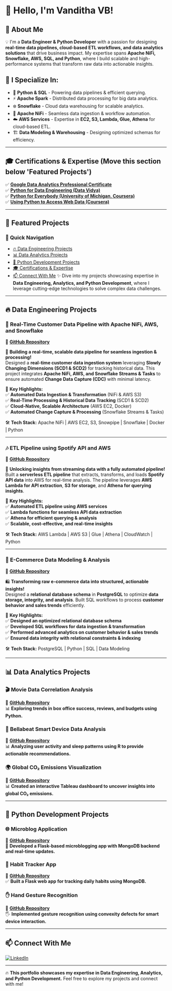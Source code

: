 # 👋 Hello, I'm Vanditha VB!

## 👋 About Me
💡 I'm a **Data Engineer & Python Developer** with a passion for designing **real-time data pipelines, cloud-based ETL workflows, and data analytics solutions** that drive business impact. My expertise spans **Apache NiFi, Snowflake, AWS, SQL, and Python**, where I build scalable and high-performance systems that transform raw data into actionable insights.

## 🎯 I Specialize In:

- 🚀 **Python & SQL** - Powering data pipelines & efficient querying.
- ⚡ **Apache Spark** - Distributed data processing for big data analytics.
- ❄️ **Snowflake** - Cloud data warehousing for scalable analytics.
- 🔗 **Apache NiFi** - Seamless data ingestion & workflow automation.
- ☁️ **AWS Services** - Expertise in **EC2, S3, Lambda, Glue, Athena** for cloud-based ETL.
- 🏗 **Data Modeling & Warehousing** - Designing optimized schemas for efficiency.

---

## 🎓 **Certifications & Expertise** (Move this section below 'Featured Projects')
✅ **[Google Data Analytics Professional Certificate](https://coursera.org/share/09762e92c1f747b3fde10e1fc41ac4c5)**  
✅ **[Python for Data Engineering (Data Vidya)](https://www.linkedin.com/feed/update/urn:li:activity:7248794563635556352/)**  
✅ **[Python for Everybody (University of Michigan, Coursera)](https://www.coursera.org/account/accomplishments/verify/R9UYWNS4W5YZ)**  
✅ **[Using Python to Access Web Data (Coursera)](https://www.coursera.org/account/accomplishments/verify/MWHS96GHCF6S)**  

---

## 🚀 **Featured Projects**

### 📌 Quick Navigation
- [🔥 Data Engineering Projects](#-data-engineering-projects)
- [📊 Data Analytics Projects](#-data-analytics-projects)
- [🐍 Python Development Projects](#-python-development-projects)
- [🎓 Certifications & Expertise](#-certifications--expertise)
- [📫 Connect With Me](#-connect-with-me)
✨ Dive into my projects showcasing expertise in **Data Engineering, Analytics, and Python Development**, where I leverage cutting-edge technologies to solve complex data challenges.

---

## 🔥 **Data Engineering Projects**

### 🔹 **Real-Time Customer Data Pipeline with Apache NiFi, AWS, and Snowflake**  
🔗 **[GitHub Repository](https://github.com/vandithavb/Real-Time-Customer-Data-Pipeline-with-Apache-NiFi-AWS-and-Snowflake)**  

📡 **Building a real-time, scalable data pipeline for seamless ingestion & processing!**  
Designed a **real-time customer data ingestion system** leveraging **Slowly Changing Dimensions (SCD1 & SCD2)** for tracking historical data. This project integrates **Apache NiFi, AWS, and Snowflake Streams & Tasks** to ensure automated **Change Data Capture (CDC)** with minimal latency.

🔹 **Key Highlights:**  
✅ **Automated Data Ingestion & Transformation** (NiFi & AWS S3)  
✅ **Real-Time Processing & Historical Data Tracking** (SCD1 & SCD2)  
✅ **Cloud-Native, Scalable Architecture** (AWS EC2, Docker)  
✅ **Automated Change Capture & Processing** (Snowflake Streams & Tasks)  

🛠 **Tech Stack:** Apache NiFi | AWS EC2, S3, Snowpipe | Snowflake | Docker | Python  

---

### 🎶 **ETL Pipeline using Spotify API and AWS**  
🔗 **[GitHub Repository](https://github.com/vandithavb/Spotify-end-to-end-ETL-data-Pipeline--AWS)**  

🎵 **Unlocking insights from streaming data with a fully automated pipeline!**  
Built a **serverless ETL pipeline** that extracts, transforms, and loads **Spotify API data** into AWS for real-time analysis. The pipeline leverages **AWS Lambda for API extraction**, **S3 for storage**, and **Athena for querying insights**.

🔹 **Key Highlights:**  
✅ **Automated ETL pipeline using AWS services**  
✅ **Lambda functions for seamless API data extraction**  
✅ **Athena for efficient querying & analysis**  
✅ **Scalable, cost-effective, and real-time insights**  

🛠 **Tech Stack:** AWS Lambda | AWS S3 | Glue | Athena | CloudWatch | Python  

---

### 🛒 **E-Commerce Data Modeling & Analysis**  
🔗 **[GitHub Repository](https://github.com/vandithavb/vandithavb/tree/main/E-Commerce%20Data%20Modeling%20and%20Analysis)**  

🛍️ **Transforming raw e-commerce data into structured, actionable insights!**  
Designed a **relational database schema** in **PostgreSQL** to optimize **data storage, integrity, and analysis**. Built SQL workflows to process **customer behavior and sales trends** efficiently.

🔹 **Key Highlights:**  
✅ **Designed an optimized relational database schema**  
✅ **Developed SQL workflows for data ingestion & transformation**  
✅ **Performed advanced analytics on customer behavior & sales trends**  
✅ **Ensured data integrity with relational constraints & indexing**  

🛠 **Tech Stack:** PostgreSQL | Python | SQL | Data Modeling  

---

## 📊 **Data Analytics Projects**

### 🎬 **Movie Data Correlation Analysis**  
🔗 **[GitHub Repository](https://github.com/vandithavb/Data_Analysis_Projects/tree/main/Movie%20Data%20Correlation%20Analysis)**  
📊 **Exploring trends in box office success, reviews, and budgets using Python.**

### 📱 **Bellabeat Smart Device Data Analysis**  
🔗 **[GitHub Repository](https://github.com/vandithavb/Data_Analysis_Projects/tree/main/Smart%20Device%20Data%20Analysis)**  
📊 **Analyzing user activity and sleep patterns using R to provide actionable recommendations.**

### 🌍 **Global CO₂ Emissions Visualization**  
🔗 **[GitHub Repository](https://github.com/vandithavb/Data_Analysis_Projects/tree/main/Global%20co2%20emissions)**  
📊 **Created an interactive Tableau dashboard to uncover insights into global CO₂ emissions.**

---

## 🐍 **Python Development Projects**

### 🌐 **Microblog Application**  
🔗 **[GitHub Repository](https://github.com/vandithavb/microblog-python-web)**  
📝 **Developed a Flask-based microblogging app with MongoDB backend and real-time updates.**

### 🎯 **Habit Tracker App**  
🔗 **[GitHub Repository](https://github.com/vandithavb/HabitTracker)**  
✅ **Built a Flask web app for tracking daily habits using MongoDB.**

### ✋ **Hand Gesture Recognition**  
🔗 **[GitHub Repository](https://github.com/vandithavb/git-repo)**  
🖐 **Implemented gesture recognition using convexity defects for smart device interaction.**

---

## 📫 **Connect With Me**
[![LinkedIn](https://img.shields.io/badge/LinkedIn-0077B5?logo=linkedin&logoColor=white)](https://www.linkedin.com/in/vanditha-vb-6b9b12196/)  

---

🔥 **This portfolio showcases my expertise in Data Engineering, Analytics, and Python Development.** Feel free to explore my projects and connect with me!

